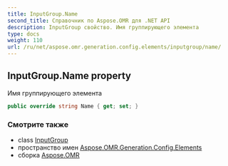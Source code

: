 ```yaml
---
title: InputGroup.Name
second_title: Справочник по Aspose.OMR для .NET API
description: InputGroup свойство. Имя группирующего элемента
type: docs
weight: 110
url: /ru/net/aspose.omr.generation.config.elements/inputgroup/name/
---
```

## InputGroup.Name property

Имя группирующего элемента

```csharp
public override string Name { get; set; }
```

### Смотрите также

* class [InputGroup](../)
* пространство имен [Aspose.OMR.Generation.Config.Elements](../../inputgroup/)
* сборка [Aspose.OMR](../../../)


